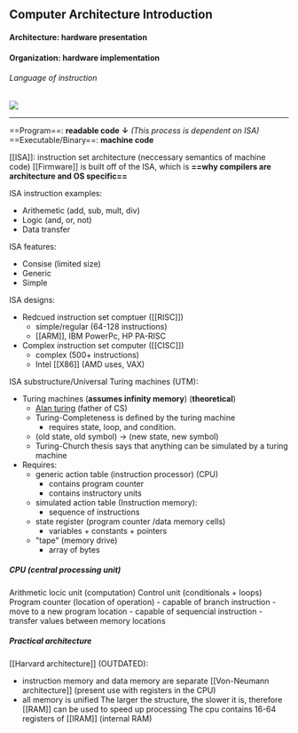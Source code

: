 ## Computer Architecture Introduction
#### Architecture: hardware presentation
#### Organization: hardware implementation

###### Language of instruction
![](https://i.imgur.com/iaZ4O21.png)

---

==Program==: **readable code** 
**↓** *(This process is dependent on ISA)*
==Executable/Binary==: **machine code**

[[ISA]]: instruction set architecture (neccessary semantics of machine code) 
[[Firmware]] is built off of the ISA, which is **==why compilers are architecture and OS specific==**

ISA instruction examples:
- Arithemetic (add, sub, mult, div)
- Logic (and, or, not)
- Data transfer

ISA features:
- Consise (limited size)
- Generic
- Simple

ISA designs:
- Redcued instruction set comptuer ([[RISC]])
	- simple/regular (64-128 instructions)
	- [[ARM]], IBM PowerPc, HP PA-RISC
- Complex instruction set computer ([[CISC]])
	- complex (500+ instructions)
	- Intel [[X86]] (AMD uses,  VAX)

ISA substructure/Universal Turing machines (UTM):
- Turing machines (**assumes infinity memory**) (**theoretical**)
	- <u>Alan turing</u> (father of CS)
	- Turing-Completeness is defined by the turing machine
		- requires state, loop, and condition.
	- (old state, old symbol) → (new state, new symbol)
	- Turing-Church thesis says that anything can be simulated by a turing machine
- Requires: 
	- generic action table (instruction processor) (CPU)
		- contains program counter 
		- contains instructory units
	- simulated action table (Instruction memory):
		- sequence of instructions
	- state register (program counter /data memory cells)
		- variables + constants + pointers
	- "tape" (memory drive)
		- array of bytes

##### CPU (central processing unit)

Arithmetic locic unit (computation)
Control unit (conditionals + loops)
Program counter (location of operation)
	- capable of branch instruction
		- move to a new program location
	- capable of sequencial instruction
		-transfer values between memory locations

##### Practical architecture

[[Harvard architecture]] (OUTDATED):
- instruction memory and data memory are separate
[[Von-Neumann architecture]] (present use with registers in the CPU)
- all memory is unified
The larger the structure, the slower it is, therefore [[RAM]] can be used to speed up processing
The cpu contains 16-64 registers of [[IRAM]] (internal RAM)

	


